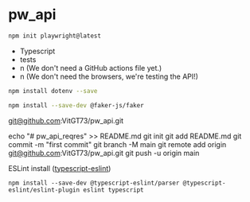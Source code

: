 # pw_api

```bash
npm init playwright@latest
```

* Typescript
* tests
* n (We don't need a GitHub actions file yet.)
* n (We don't need the browsers, we're testing the API!)

```bash
npm install dotenv --save
```

```bash
npm install --save-dev @faker-js/faker
```
git@github.com:VitGT73/pw_api.git

echo "# pw_api_reqres" >> README.md
git init
git add README.md
git commit -m "first commit"
git branch -M main
git remote add origin git@github.com:VitGT73/pw_api.git
git push -u origin main


ESLint install ([typescript-eslint](https://typescript-eslint.io/getting-started))
```
npm install --save-dev @typescript-eslint/parser @typescript-eslint/eslint-plugin eslint typescript
```
